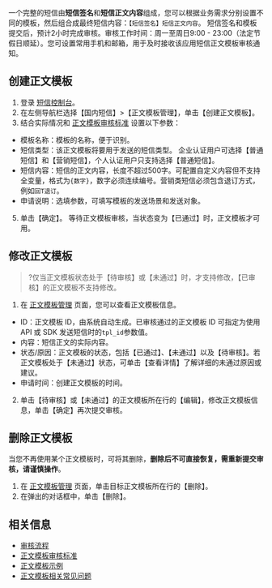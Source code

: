 一个完整的短信由**短信签名**和**短信正文内容**组成，您可以根据业务需求分别设置不同的模板，然后组合成最终短信内容：`【短信签名】短信正文内容`。
短信签名和模板提交后，预计2小时完成审核。审核工作时间：周一至周日9:00 - 23:00（法定节假日顺延）。您可设置常用手机和邮箱，用于及时接收该应用短信正文模板审核通知。

## 创建正文模板[](id:Template)
1. 登录 [短信控制台](https://console.cloud.tencent.com/smsv2)。
2. 在左侧导航栏选择【国内短信】>【正文模板管理】，单击【创建正文模板】。
4. 结合实际情况和 [正文模板审核标准](https://cloud.tencent.com/document/product/382/39023) 设置以下参数：
 - 模板名称：模板的名称，便于识别。
 - 短信类型：该正文模板将要用于发送的短信类型。  企业认证用户可选择【普通短信】和【营销短信】，个人认证用户只支持选择【普通短信】。
 - 短信内容：短信的正文内容，长度不超过500字。可配置自定义内容但不支持全变量，格式为`{数字}`，数字必须连续编号。营销类短信必须包含退订方式，例如`回T退订`。
 - 申请说明：选填参数，可填写模板的发送场景和发送对象。
5. 单击【确定】。
 等待正文模板审核，当状态变为【已通过】时，正文模板才可用。


## 修改正文模板
>?仅当正文模板状态处于【待审核】或【未通过】时，才支持修改，【已审核】的正文模板不支持修改。

1. 在 [正文模板管理](https://console.cloud.tencent.com/smsv2/csms-template) 页面，您可以查看正文模板信息。
 - ID：正文模板 ID，由系统自动生成。已审核通过的正文模板 ID 可指定为使用 API 或 SDK 发送短信时的`tpl_id`参数值。
 - 内容：短信正文的实际内容。
 - 状态/原因：正文模板的状态，包括【已通过】、【未通过】以及【待审核】。若正文模板处于【未通过】状态，可单击【查看详情】了解详细的未通过原因或建议。
 - 申请时间：创建正文模板的时间。
2. 单击【待审核】或【未通过】的正文模板所在行的【编辑】，修改正文模板信息，单击【确定】再次提交审核。


## 删除正文模板
当您不再使用某个正文模板时，可将其删除，**删除后不可直接恢复，需重新提交审核，请谨慎操作**。

1. 在 [正文模板管理](https://console.cloud.tencent.com/smsv2/csms-template) 页面，单击目标正文模板所在行的【删除】。
2. 在弹出的对话框中，单击【删除】。

## 相关信息

- [审核流程](https://cloud.tencent.com/document/product/382/13444#.E5.AE.A1.E6.A0.B8.E6.B5.81.E7.A8.8B)
- [正文模板审核标准](https://cloud.tencent.com/document/product/382/39023)
- [正文模板示例](https://cloud.tencent.com/document/product/382/39031)
- [正文模板相关常见问题](https://cloud.tencent.com/document/product/382/13301)
